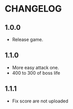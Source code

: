 # CHANGELOG

## 1.0.0

- Release game.
## 1.1.0

- More easy attack one.
- 400 to 300 of boss life
## 1.1.1

- Fix score are not uploaded